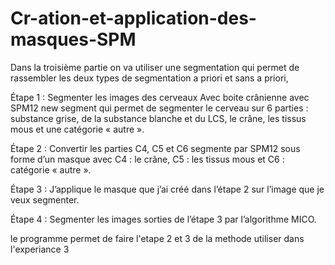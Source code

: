 # Cr-ation-et-application-des-masques-SPM
Dans la troisième partie on va utiliser une segmentation qui permet de rassembler les deux types de segmentation a priori et sans a priori,  

Étape 1 : Segmenter les images des cerveaux Avec boite crânienne avec SPM12 new segment qui permet de segmenter le cerveau sur 6 parties : substance grise, de la substance blanche et du LCS, le crâne, les tissus mous et une catégorie « autre ». 

Étape 2 : Convertir les parties C4, C5 et C6 segmente par SPM12 sous forme d’un masque avec C4 : le crâne, C5 : les tissus mous et C6 : catégorie « autre ». 

Étape 3 : J’applique le masque que j’ai créé dans l’étape 2 sur l’image que je veux segmenter.  

Étape 4 : Segmenter les images sorties de l’étape 3 par l’algorithme MICO.

le programme permet de faire l'etape 2 et 3 de la methode utiliser dans l'experiance 3
